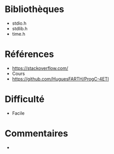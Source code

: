 # Bibliothèques
* stdio.h
* stdlib.h
* time.h

# Références
* https://stackoverflow.com/
* Cours
* https://github.com/HuguesFARTH/ProgC-4ETI

# Difficulté
* Facile

# Commentaires
*
